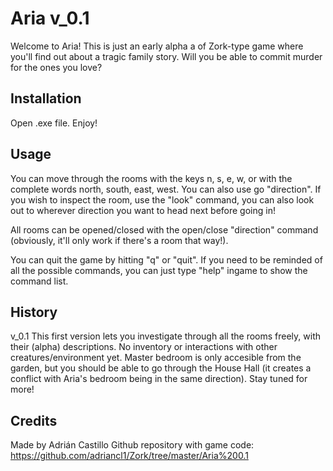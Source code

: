 ﻿# Aria v_0.1



Welcome to Aria! This is just an early alpha a of Zork-type game where you'll find out about a tragic family story. Will you be able to commit murder for the ones you love?



## Installation



Open .exe file. Enjoy!



## Usage



You can move through the rooms with the keys n, s, e, w, or with the complete words north, south, east, west. You can also use go "direction". If you wish to inspect the room, use the "look" command, you can also look out to wherever direction you want to head next before going in! 

All rooms can be opened/closed with the open/close "direction" command (obviously, it'll only work if there's a room that way!).

You can quit the game by hitting "q" or "quit". If you need to be reminded of all the possible commands, you can just type "help" ingame to show the command list.



## History



v_0.1 This first version lets you investigate through all the rooms freely, with their (alpha) descriptions. No inventory or interactions with other creatures/environment yet. Master bedroom is only accesible from the garden, but you should be able to go through the House Hall (it creates a conflict with Aria's bedroom being in the same direction). Stay tuned for more!



## Credits



Made by Adrián Castillo 
Github repository with game code: https://github.com/adriancl1/Zork/tree/master/Aria%200.1
